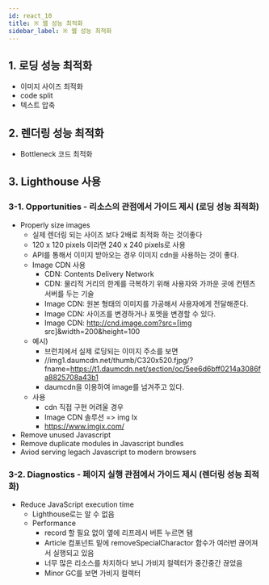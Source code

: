 ```yaml
---
id: react_10
title: ※ 웹 성능 최적화
sidebar_label: ※ 웹 성능 최적화
---
```



## 1. 로딩 성능 최적화

-   이미지 사이즈 최적화
-   code split
-   텍스트 압축

## 2. 렌더링 성능 최적화

-   Bottleneck 코드 최적화

## 3. Lighthouse 사용

### 3-1. Opportunities - 리소스의 관점에서 가이드 제시 (로딩 성능 최적화)
-   Properly size images
    -   실제 렌더링 되는 사이즈 보다 2배로 최적화 하는 것이좋다
    -   120 x 120 pixels 이라면 240 x 240 pixels로 사용
    -   API를 통해서 이미지 받아오는 경우 이미지 cdn을 사용하는 것이 좋다.
    -   Image CDN 사용
        -   CDN: Contents Delivery Network
        -   CDN: 물리적 거리의 한계를 극복하기 위해 사용자와 가까운 곳에 컨텐츠 서버를 두는 기술
        -   Image CDN: 원본 형태의 이미지를 가공해서 사용자에게 전달해준다.
        -   Image CDN: 사이즈를 변경하거나 포멧을 변경할 수 있다.
        -   Image CDN: http://cnd.image.com?src=[img src]&width=200&height=100
    -   예시)
        -   브런치에서 실제 로딩되는 이미지 주소를 보면
        -   //img1.daumcdn.net/thumb/C320x520.fjpg/?fname=https://t1.daumcdn.net/section/oc/5ee6d6bff0214a3086fa8825708a43b1
        -   daumcdn을 이용하여 image를 넘겨주고 있다.
    -   사용
        -   cdn 직접 구현 어려울 경우
        -   Image CDN 솔루션 => img Ix
        -   https://www.imgix.com/
-   Remove unused Javascript
-   Remove duplicate modules in Javascript bundles
-   Aviod serving legach Javascript to modern browsers
### 3-2. Diagnostics - 페이지 실행 관점에서 가이드 제시 (렌더링 성능 최적화)
-   Reduce JavaScript execution time
    -   Lighthouse로는 알 수 없음
    -   Performance
        -   record 할 필요 없이 옆에 리프레시 버튼 누르면 됌
        -   Article 컴포넌트 밑에 removeSpecialCharactor 함수가 여러번 끊어져서 실행되고 있음
        -   너무 많은 리소스를 차지하다 보니 가비지 컬렉터가 중간중간 끊었음
        -   Minor GC를 보면 가비지 컬렉터